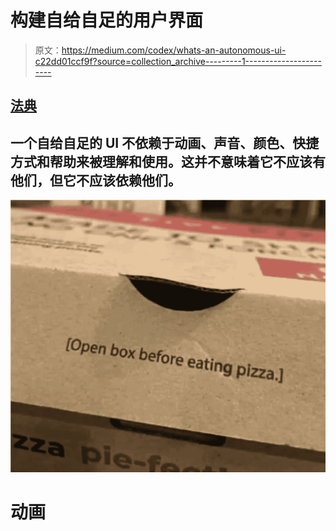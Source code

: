 # 构建自给自足的用户界面

> 原文：<https://medium.com/codex/whats-an-autonomous-ui-c22dd01ccf9f?source=collection_archive---------1----------------------->

## [法典](http://medium.com/codex)

## 一个自给自足的 UI 不依赖于动画、声音、颜色、快捷方式和帮助来被理解和使用。这并不意味着它不应该有他们，但它不应该依赖他们。

![](img/947424b245f88ae864370f86fe657ab8.png)

# 动画